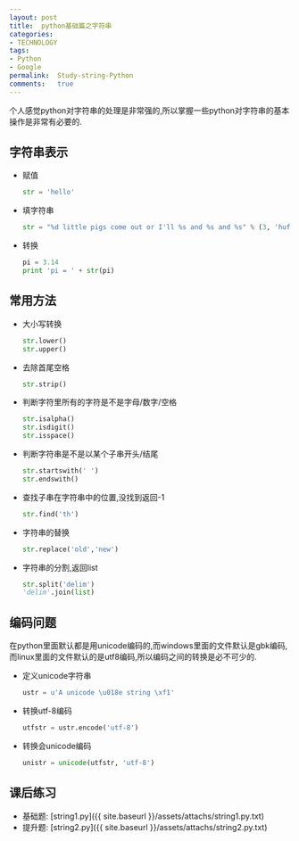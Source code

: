 ```yaml
---
layout:	post
title:	python基础篇之字符串
categories:
- TECHNOLOGY
tags:
- Python
- Google
permalink:  Study-string-Python
comments:	true
---
```

个人感觉python对字符串的处理是非常强的,所以掌握一些python对字符串的基本操作是非常有必要的.
<!-- more -->

## 字符串表示
* 赋值

	```python
	str = 'hello'
	```
* 填字符串

	```python
	str = "%d little pigs come out or I'll %s and %s and %s" % (3, 'huff', 'puff', 'blow down')
	```
* 转换

	```python
	pi = 3.14
	print 'pi = ' + str(pi)
	```
## 常用方法
* 大小写转换

	```python
	str.lower()
	str.upper()
	```
* 去除首尾空格

	```python
	str.strip()
	```
* 判断字符里所有的字符是不是字母/数字/空格

	```python
	str.isalpha()
	str.isdigit()
	str.isspace()
	```
* 判断字符串是不是以某个子串开头/结尾

	```python
	str.startswith(' ')
	str.endswith()
	```
* 查找子串在字符串中的位置,没找到返回-1

	```python
	str.find('th')
	```
* 字符串的替换

	```python
	str.replace('old','new')
	```
* 字符串的分割,返回list

	```python
	str.split('delim')
	'delim'.join(list)

## 编码问题
在python里面默认都是用unicode编码的,而windows里面的文件默认是gbk编码,而linux里面的文件默认的是utf8编码,所以编码之间的转换是必不可少的.

* 定义unicode字符串

	```python
	ustr = u'A unicode \u018e string \xf1'
	```
* 转换utf-8编码

	```python
	utfstr = ustr.encode('utf-8')
	```
* 转换会unicode编码

	```python
	unistr = unicode(utfstr, 'utf-8')
	```

## 课后练习
* 基础题: [string1.py]({{ site.baseurl }}/assets/attachs/string1.py.txt)  
* 提升题: [string2.py]({{ site.baseurl }}/assets/attachs/string2.py.txt)
